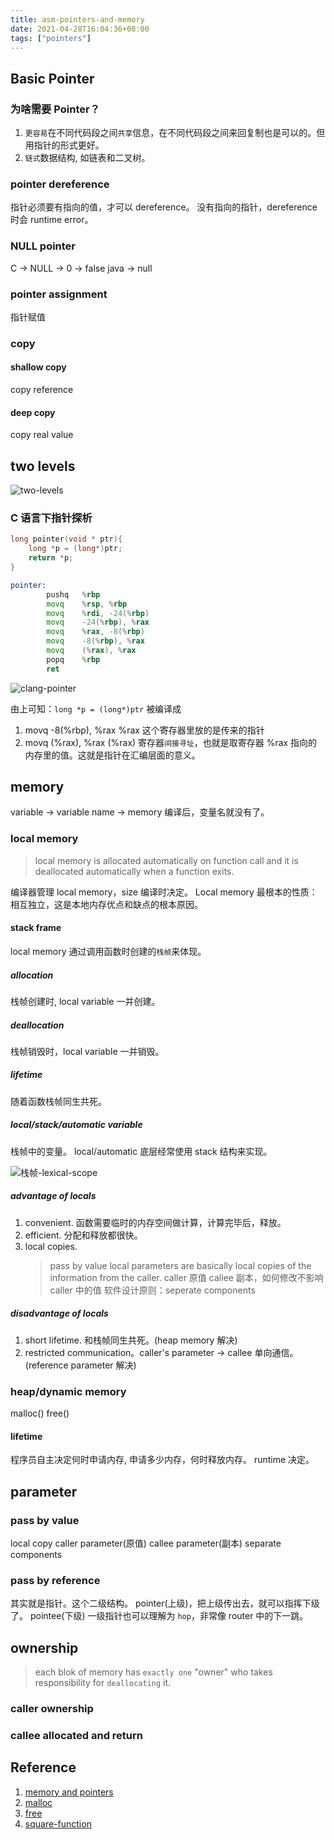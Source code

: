 ```yaml
---
title: asm-pointers-and-memory
date: 2021-04-28T16:04:36+08:00
tags: ["pointers"]
---
```


## Basic Pointer

### 为啥需要 Pointer？

1. `更容易`在不同代码段之间`共享`信息，在不同代码段之间来回复制也是可以的。但用指针的形式更好。
2. `链式`数据结构, 如链表和二叉树。

### pointer dereference

指针必须要有指向的值，才可以 dereference。
没有指向的指针，dereference 时会 runtime error。

### NULL pointer

C -> NULL -> 0 -> false
java -> null

### pointer assignment

指针赋值

### copy

#### shallow copy

copy reference

#### deep copy

copy real value

## two levels

![two-levels](https://gitee.com/stardustman/pictrues/raw/master/img/clang/memory_and_pointers-two-levels.svg)

### C 语言下指针探析

```c
long pointer(void * ptr){
    long *p = (long*)ptr;
    return *p;
}
```

```asm
pointer:
        pushq   %rbp
        movq    %rsp, %rbp
        movq    %rdi, -24(%rbp)
        movq    -24(%rbp), %rax
        movq    %rax, -8(%rbp)
        movq    -8(%rbp), %rax
        movq    (%rax), %rax
        popq    %rbp
        ret
```

![clang-pointer](https://gitee.com/stardustman/pictrues/raw/master/img/clang/asm-pointer.png)

由上可知：`long *p = (long*)ptr` 被编译成

1. movq    -8(%rbp), %rax   %rax 这个寄存器里放的是传来的指针
2. movq    (%rax), %rax     (%rax) 寄存器`间接寻址`，也就是取寄存器 %rax 指向的内存里的值。这就是指针在汇编层面的意义。

## memory

variable -> variable name -> memory
编译后，变量名就没有了。

### local memory

> local memory is allocated automatically on function call and it is deallocated automatically when a function exits.

编译器管理 local memory，size 编译时决定。
Local memory 最根本的性质：相互独立，这是本地内存优点和缺点的根本原因。

#### stack frame

local memory 通过调用函数时创建的`栈帧`来体现。

##### allocation

栈帧创建时, local variable 一并创建。

##### deallocation

栈帧销毁时，local variable 一并销毁。

##### lifetime

随着函数栈帧同生共死。

##### local/stack/automatic variable

栈帧中的变量。
local/automatic 底层经常使用 stack 结构来实现。

![栈帧-lexical-scope](https://gitee.com/stardustman/pictrues/raw/master/img/clang/clang-square-function.png)

##### advantage of locals

1. convenient. 函数需要临时的内存空间做计算，计算完毕后，释放。
2. efficient. 分配和释放都很快。
3. local copies.
   > pass by value
   > local parameters are basically local copies of the information from the caller.
   > caller 原值
   > callee 副本，如何修改不影响 caller 中的值
   > 软件设计原则：seperate components

##### disadvantage of locals

1. short lifetime. 和栈帧同生共死。(heap memory 解决)
2. restricted communication。caller's parameter -> callee 单向通信。(reference parameter 解决) 

### heap/dynamic memory

malloc()
free()

#### lifetime

程序员自主决定何时申请内存, 申请多少内存，何时释放内存。
runtime 决定。

##  parameter

### pass by value

local copy
caller parameter(原值)
callee parameter(副本)
separate components

### pass by reference

其实就是指针。这个二级结构。
pointer(上级)，把上级传出去，就可以指挥下级了。
pointee(下级)
一级指针也可以理解为 `hop`，非常像 router 中的下一跳。

## ownership

> each blok of memory has `exactly one` "owner" who takes responsibility for `deallocating` it.

### caller ownership

### callee allocated and return

## Reference

1. [memory and pointers](http://cslibrary.stanford.edu/102/)
2. [malloc](https://man7.org/linux/man-pages/man3/malloc.3.html)
3. [free](https://man7.org/linux/man-pages/man3/free.3p.html)
4. [square-function](https://godbolt.org/z/ncfo1q4M7)




